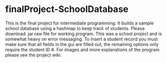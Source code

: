 # finalProject-SchoolDatabase
This is the final project for intermediate programming. It builds a sample school database using a hashmap to keep track of students. Please download .jar raw file for working program. This was a school project and is somewhat heavy on error messaging. To insert a student record you must make sure that all fields in the gui are filled out, the remaining options only require the student ID #. For images and more explanations of the program please see the project wiki.
